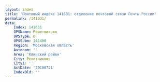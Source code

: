 ```yaml
---
layout: index
title: 'Почтовый индекс 141631: отделение почтовой связи Почты России'
permalink: /141631/
data:
    Index: 141631
    OPSName: Решетниково
    OPSType: О
    OPSSubm: 141400
    Region: 'Московская область'
    Autonom: ''
    Area: 'Клинский район'
    City: Решетниково
    City1: ''
    ActDate: '20100721'
    IndexOld: ''
---
```

